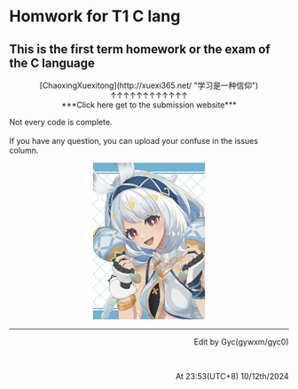 # Homwork for T1 C lang
## This is the first term homework or the exam of the C language  
<p align="center">[ChaoxingXuexitong](http://xuexi365.net/ "学习是一种信仰")<br>
↑↑↑↑↑↑↑↑↑↑↑↑ <br> 
***Click here get to the submission website***    </p>

Not every code is complete.<br>
<br>
If you have any question, you can upload your confuse in the issues column.<br>
<p align="center"><a herf="http://xuexi365.net/"><img src="/img/122097879_p0.jpg" width="40%"></a></p>

***

<p align="right">Edit by Gyc(gywxm/gyc0)</p><br>
<p align="right">At 23:53(UTC+8) 10/12th/2024</p>
